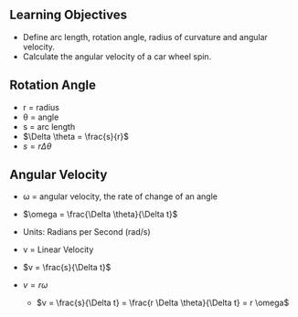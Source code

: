 ## Learning Objectives
- Define arc length, rotation angle, radius of curvature and angular velocity.
- Calculate the angular velocity of a car wheel spin.

## Rotation Angle
- r = radius
- θ = angle
- s = arc length
- $\Delta \theta = \frac{s}{r}$
- $s = r \Delta \theta$

## Angular Velocity
- ω = angular velocity, the rate of change of an angle
- $\omega = \frac{\Delta \theta}{\Delta t}$
- Units: Radians per Second (rad/s)

- v = Linear Velocity
- $v = \frac{s}{\Delta t}$
- $v = r \omega$
  - $v = \frac{s}{\Delta t} = \frac{r \Delta \theta}{\Delta t} = r \omega$
